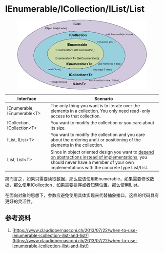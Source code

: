 # IEnumerable/ICollection/IList/List

<figure><img src="../.gitbook/assets/Zeichnung-IEnumerable-ICollection-IList.png" alt=""><figcaption></figcaption></figure>



| Interface                    | Scenario                                                                                                                                                                                                                                                      |
| ---------------------------- | ------------------------------------------------------------------------------------------------------------------------------------------------------------------------------------------------------------------------------------------------------------- |
| IEnumerable, IEnumerable\<T> | The only thing you want is to iterate over the elements in a collection. You only need read-only access to that collection.                                                                                                                                   |
| ICollection, ICollection\<T> | You want to modify the collection or you care about its size.                                                                                                                                                                                                 |
| IList, IList\<T>             | You want to modify the collection and you care about the ordering and / or positioning of the elements in the collection.                                                                                                                                     |
| List, List\<T>               | Since in object oriented design you want to [depend on abstractions instead of implementations](https://en.wikipedia.org/wiki/Dependency\_inversion\_principle), you should never have a member of your own implementations with the concrete type List/List. |

简而言之，如果只需要读取数据，那么应该使用IEnumerable，如果需要修改数据，那么使用ICollection，如果需要排序或者知晓位置，那么使用IList。

在面向对象的思想下，参数应避免使用具体实现来代替抽象接口。这样的代码具有更好的灵活性。

## 参考资料

1. [https://www.claudiobernasconi.ch/2013/07/22/when-to-use-ienumerable-icollection-ilist-and-list/](https://www.claudiobernasconi.ch/2013/07/22/when-to-use-ienumerable-icollection-ilist-and-list/)
